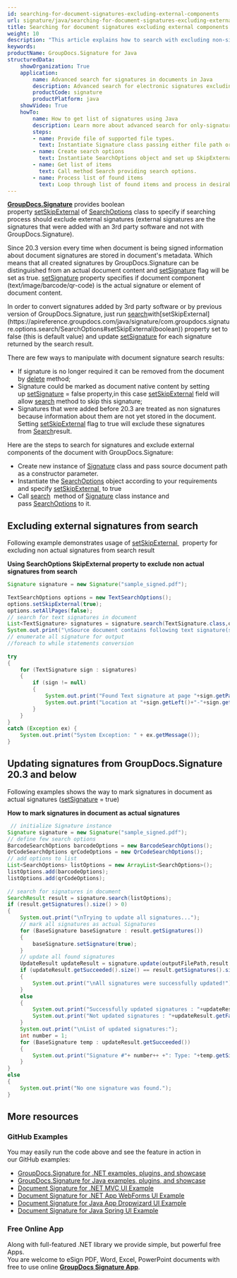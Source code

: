 ```yaml
---
id: searching-for-document-signatures-excluding-external-components
url: signature/java/searching-for-document-signatures-excluding-external-components
title: Searching for document signatures excluding external components
weight: 10
description: "This article explains how to search with excluding non-signature components like native documents text, images or barcodes that are the part of document content."
keywords: 
productName: GroupDocs.Signature for Java
structuredData:
    showOrganization: True
    application:    
        name: Advanced search for signatures in documents in Java    
        description: Advanced search for electronic signatures excluding non-signature items in various documents with Java language and GroupDocs.Signature for Java APIs
        productCode: signature
        productPlatform: java 
    showVideo: True
    howTo:
        name: How to get list of signatures using Java 
        description: Learn more about advanced search for only-signature items in documents with Java
        steps:
        - name: Provide file of supported file types.
          text: Instantiate Signature class passing either file path or file stream as a parameter.
        - name: Create search options 
          text: Instantiate SearchOptions object and set up SkipExternal in true.
        - name: Get list of items 
          text: Call method Search providing search options.
        - name: Process list of found items
          text: Loop through list of found items and process in desirable way.
---
```

[**GroupDocs.Signature**](https://products.groupdocs.com/signature/java) provides boolean property [setSkipExternal](https://apireference.groupdocs.com/java/signature/com.groupdocs.signature.options.search/SearchOptions#setSkipExternal(boolean)) of [SearchOptions](https://apireference.groupdocs.com/java/signature/com.groupdocs.signature.options.search/SearchOptions) class to specify if searching process should exclude external signatures (external signatures are the signatures that were added with an 3rd party software and not with GroupDocs.Signature).

Since 20.3 version every time when document is being signed information about document signatures are stored in document's metadata. Which means that all created signatures by GroupDocs.Signature can be distinguished from an actual document content and [setSignature](https://apireference.groupdocs.com/java/signature/com.groupdocs.signature.domain.signatures/BaseSignature#setSignature(boolean)) flag will be set as true. [setSignature](https://apireference.groupdocs.com/java/signature/com.groupdocs.signature.domain.signatures/BaseSignature#setSignature(boolean)) property specifies if document component (text/image/barcode/qr-code) is the actual signature or element of document content.

In order to convert signatures added by 3rd party software or by previous version of GroupDocs.Signature, just run [search](https://apireference.groupdocs.com/java/signature/com.groupdocs.signature/Signature#search(java.lang.Class,%20com.groupdocs.signature.options.search.SearchOptions))with[setSkipExternal](https://apireference.groupdocs.com/java/signature/com.groupdocs.signature.options.search/SearchOptions#setSkipExternal(boolean)) property set to false (this is default value) and update [setSignature](https://apireference.groupdocs.com/java/signature/com.groupdocs.signature.domain.signatures/BaseSignature#setSignature(boolean)) for each signature returned by the search result.

There are few ways to manipulate with document signature search results:

*   If signature is no longer required it can be removed from the document by [delete](https://apireference.groupdocs.com/java/signature/com.groupdocs.signature/Signature#delete(java.io.OutputStream,%20java.util.List)) method;
*   Signature could be marked as document native content by setting up [setSignature](https://apireference.groupdocs.com/java/signature/com.groupdocs.signature.domain.signatures/BaseSignature#setSignature(boolean)) = false property,in this case [setSkipExternal](https://apireference.groupdocs.com/java/signature/com.groupdocs.signature.options.search/SearchOptions#setSkipExternal(boolean)) field will allow [search](https://apireference.groupdocs.com/java/signature/com.groupdocs.signature/Signature#search(java.lang.Class,%20com.groupdocs.signature.options.search.SearchOptions)) method to skip this signature;
*   Signatures that were added before 20.3 are treated as non signatures because information about them are not yet stored in the document. Setting [setSkipExternal](https://apireference.groupdocs.com/java/signature/com.groupdocs.signature.options.search/SearchOptions#setSkipExternal(boolean)) flag to true will exclude these signatures from [Search](https://apireference.groupdocs.com/signature/java/com.groupdocs.signature/Signature#search(int...))result.

Here are the steps to search for signatures and exclude external components of the document with GroupDocs.Signature:

*   Create new instance of [Signature](https://apireference.groupdocs.com/java/signature/com.groupdocs.signature/Signature) class and pass source document path as a constructor parameter.
*   Instantiate the [SearchOptions](https://apireference.groupdocs.com/java/signature/com.groupdocs.signature.options.search/SearchOptions) object according to your requirements and specify [setSkipExternal ](https://apireference.groupdocs.com/java/signature/com.groupdocs.signature.options.search/SearchOptions#setSkipExternal(boolean)) to true 
*   Call [search](https://apireference.groupdocs.com/java/signature/com.groupdocs.signature/Signature#search(java.lang.Class,%20com.groupdocs.signature.options.search.SearchOptions))  method of [Signature](https://apireference.groupdocs.com/java/signature/com.groupdocs.signature/Signature) class instance and pass [SearchOptions](https://apireference.groupdocs.com/java/signature/com.groupdocs.signature.options.search/SearchOptions) to it.
    

## Excluding external signatures from search

Following example demonstrates usage of [setSkipExternal ](https://apireference.groupdocs.com/java/signature/com.groupdocs.signature.options.search/SearchOptions#setSkipExternal(boolean))  property for excluding non actual signatures from search result

**Using SearchOptions SkipExternal property to exclude non actual signatures from search**

```java
Signature signature = new Signature("sample_signed.pdf");
 
TextSearchOptions options = new TextSearchOptions();
options.setSkipExternal(true);
options.setAllPages(false);
// search for text signatures in document
List<TextSignature> signatures = signature.search(TextSignature.class,options);
System.out.print("\nSource document contains following text signature(s).");
// enumerate all signature for output
//foreach to while statements conversion
 
try
{
    for (TextSignature sign : signatures)
    {
        if (sign != null)
        {
            System.out.print("Found Text signature at page "+sign.getPageNumber()+" with type ["+sign.getSignatureImplementation()+"] and text '"+sign.getText()+"'.");
            System.out.print("Location at "+sign.getLeft()+"-"+sign.getTop()+". Size is "+sign.getWidth()+"x"+sign.getHeight()+".");
        }
    }
}
catch (Exception ex) {
    System.out.print("System Exception: " + ex.getMessage());
}
```

## Updating signatures from GroupDocs.Signature 20.3 and below

Following examples shows the way to mark signatures in document as actual signatures ([setSignature](https://apireference.groupdocs.com/java/signature/com.groupdocs.signature.domain.signatures/BaseSignature#setSignature(boolean)) = true)

**How to mark signatures in document as actual signatures**

```java
 // initialize Signature instance 
Signature signature = new Signature("sample_signed.pdf");
// define few search options
BarcodeSearchOptions barcodeOptions = new BarcodeSearchOptions();
QrCodeSearchOptions qrCodeOptions = new QrCodeSearchOptions();
// add options to list
List<SearchOptions> listOptions = new ArrayList<SearchOptions>();
listOptions.add(barcodeOptions);
listOptions.add(qrCodeOptions);
 
// search for signatures in document
SearchResult result = signature.search(listOptions);
if (result.getSignatures().size() > 0)
{
    System.out.print("\nTrying to update all signatures...");
    // mark all signatures as actual Signatures
    for (BaseSignature baseSignature : result.getSignatures())
    {
        baseSignature.setSignature(true);
    }
    // update all found signatures
    UpdateResult updateResult = signature.update(outputFilePath,result.getSignatures());
    if (updateResult.getSucceeded().size() == result.getSignatures().size())
    {
        System.out.print("\nAll signatures were successfully updated!");
    }
    else
    {
        System.out.print("Successfully updated signatures : "+updateResult.getSucceeded().size());
        System.out.print("Not updated signatures : "+updateResult.getFailed().size());
    }
    System.out.print("\nList of updated signatures:");
    int number = 1;
    for (BaseSignature temp : updateResult.getSucceeded())
    {
        System.out.print("Signature #"+ number++ +": Type: "+temp.getSignatureType()+" Id:"+temp.getSignatureId()+", Location: "+temp.getLeft()+"x"+temp.getTop()+". Size: "+temp.getWidth()+"x"+temp.getHeight());
    }
}
else
{
    System.out.print("No one signature was found.");
}
```

## More resources

### GitHub Examples 

You may easily run the code above and see the feature in action in our GitHub examples:

*   [GroupDocs.Signature for .NET examples, plugins, and showcase](https://github.com/groupdocs-signature/GroupDocs.Signature-for-.NET)    
*   [GroupDocs.Signature for Java examples, plugins, and showcase](https://github.com/groupdocs-signature/GroupDocs.Signature-for-Java)    
*   [Document Signature for .NET MVC UI Example](https://github.com/groupdocs-signature/GroupDocs.Signature-for-.NET-MVC)    
*   [Document Signature for .NET App WebForms UI Example](https://github.com/groupdocs-signature/GroupDocs.Signature-for-.NET-WebForms)    
*   [Document Signature for Java App Dropwizard UI Example](https://github.com/groupdocs-signature/GroupDocs.Signature-for-Java-Dropwizard)   
*   [Document Signature for Java Spring UI Example](https://github.com/groupdocs-signature/GroupDocs.Signature-for-Java-Spring)
    

### Free Online App 

Along with full-featured .NET library we provide simple, but powerful free Apps.  
You are welcome to eSign PDF, Word, Excel, PowerPoint documents with free to use online **[GroupDocs Signature App](https://products.groupdocs.app/signature)**.
